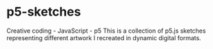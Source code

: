 # p5-sketches
Creative coding - JavaScript - p5 
This is a collection of p5.js sketches representing different artwork I recreated in dynamic digital formats.
